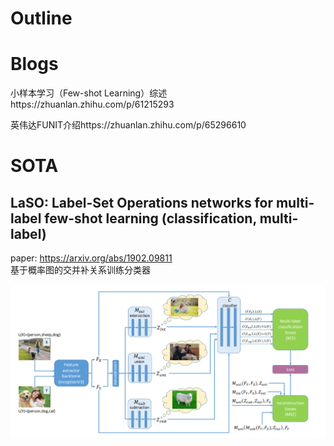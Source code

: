 # Outline

# Blogs  

小样本学习（Few-shot Learning）综述https://zhuanlan.zhihu.com/p/61215293  

英伟达FUNIT介绍https://zhuanlan.zhihu.com/p/65296610


# SOTA  
## LaSO: Label-Set Operations networks for multi-label few-shot learning (classification, multi-label)  
paper: https://arxiv.org/abs/1902.09811  
基于概率图的交并补关系训练分类器

![avatar](https://github.com/BolinLi-s/Deeplearning-repository/blob/master/meta-learning/res/20191216223831.png)
